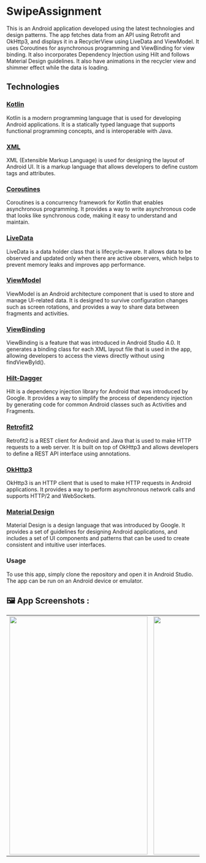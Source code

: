# SwipeAssignment
This is an Android application developed using the latest technologies and design patterns. The app fetches data from an API using Retrofit and OkHttp3, and displays it in a RecyclerView using LiveData and ViewModel. It uses Coroutines for asynchronous programming and ViewBinding for view binding. It also incorporates Dependency Injection using Hilt and follows Material Design guidelines.
It also have animations in the recycler view and shimmer effect while the data is loading.
## Technologies
### [Kotlin](https://kotlinlang.org/)
Kotlin is a modern programming language that is used for developing Android applications. It is a statically typed language that supports functional programming concepts, and is interoperable with Java.

### [XML](https://developer.android.com/develop/ui/views/layout/declaring-layout)
XML (Extensible Markup Language) is used for designing the layout of Android UI. It is a markup language that allows developers to define custom tags and attributes.

### [Coroutines](https://kotlinlang.org/docs/reference/coroutines-overview.html)
Coroutines is a concurrency framework for Kotlin that enables asynchronous programming. It provides a way to write asynchronous code that looks like synchronous code, making it easy to understand and maintain.

### [LiveData](https://developer.android.com/topic/libraries/architecture/livedata)
LiveData is a data holder class that is lifecycle-aware. It allows data to be observed and updated only when there are active observers, which helps to prevent memory leaks and improves app performance.

### [ViewModel](https://developer.android.com/topic/libraries/architecture/viewmodel)
ViewModel is an Android architecture component that is used to store and manage UI-related data. It is designed to survive configuration changes such as screen rotations, and provides a way to share data between fragments and activities.

### [ViewBinding](https://developer.android.com/topic/libraries/view-binding)
ViewBinding is a feature that was introduced in Android Studio 4.0. It generates a binding class for each XML layout file that is used in the app, allowing developers to access the views directly without using findViewById().

### [Hilt-Dagger](https://dagger.dev/hilt/)
Hilt is a dependency injection library for Android that was introduced by Google. It provides a way to simplify the process of dependency injection by generating code for common Android classes such as Activities and Fragments.

### [Retrofit2](https://square.github.io/retrofit/)
Retrofit2 is a REST client for Android and Java that is used to make HTTP requests to a web server. It is built on top of OkHttp3 and allows developers to define a REST API interface using annotations.

### [OkHttp3](https://square.github.io/okhttp/)
OkHttp3 is an HTTP client that is used to make HTTP requests in Android applications. It provides a way to perform asynchronous network calls and supports HTTP/2 and WebSockets.

### [Material Design](https://github.com/material-components/material-components-android)
Material Design is a design language that was introduced by Google. It provides a set of guidelines for designing Android applications, and includes a set of UI components and patterns that can be used to create consistent and intuitive user interfaces.

### Usage
To use this app, simply clone the repository and open it in Android Studio. The app can be run on an Android device or emulator.

## 🖼 App Screenshots :
<table>
  <tr>
     <td><img src="https://user-images.githubusercontent.com/77354138/231890458-0dcc4f4d-4ecd-4ecf-8153-a4491abbb686.jpg" width=360 height=620></td>
    <td><img src="https://user-images.githubusercontent.com/77354138/231890308-8f56368b-64df-455b-8282-1837f33eb2b7.jpg" width=360 height=620></td>
  </tr>
  </table>
